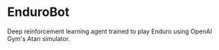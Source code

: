 # EnduroBot
Deep reinforcement learning agent trained to play Enduro using OpenAI Gym's Atari simulator.
